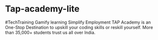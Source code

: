 # Tap-academy-lite

#TechTraining
Gamify learning Simplify Employment
TAP Academy is an One-Stop Destination to upskill your coding skills or reskill yourself. More than 35,000+ students trust us all over India.
